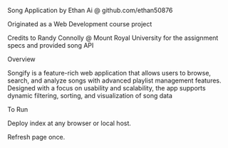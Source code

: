 Song Application by Ethan Ai @  github.com/ethan50876

Originated as a Web Development course project

Credits to Randy Connolly @ Mount Royal University for the assignment specs and provided song API

Overview

Songify is a feature-rich web application that allows users to browse, search, and analyze songs with advanced playlist management features. Designed with a focus on usability and scalability, the app supports dynamic filtering, sorting, and visualization of song data

To Run

Deploy index at any browser or local host.

Refresh page once.

